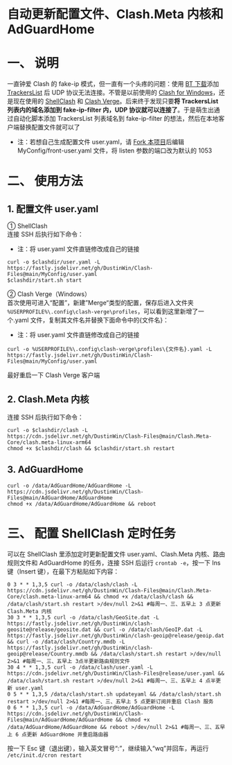 # 自动更新配置文件、Clash.Meta 内核和 AdGuardHome
# 一、 说明
一直钟爱 Clash 的 fake-ip 模式，但一直有一个头疼的问题：使用 [BT 下载](https://github.com/c0re100/qBittorrent-Enhanced-Edition)添加 [TrackersList](https://trackerslist.com) 后 UDP 协议无法连接。不管是以前使用的 [Clash for Windows](https://github.com/Fndroid/clash_for_windows_pkg)，还是现在使用的 [ShellClash](https://github.com/juewuy/ShellClash) 和 [Clash Verge](https://github.com/zzzgydi/clash-verge)。后来终于发现只要**将 TrackersList 列表内的域名添加到 fake-ip-filter 内，UDP 协议就可以连接了**。于是萌生出通过自动化脚本添加 TrackersList 列表域名到 fake-ip-filter 的想法，然后在本地客户端替换配置文件就可以了
- 注：若想自己生成配置文件 user.yaml，请 [Fork 本项目](https://github.com/DustinWin/Clash-Files)后编辑 MyConfig/front-user.yaml 文件，将 listen 参数的端口改为默认的 1053

# 二、 使用方法
## 1. 配置文件 user.yaml
① ShellClash  
连接 SSH 后执行如下命令：
- 注：将 user.yaml 文件直链修改成自己的链接

```
curl -o $clashdir/user.yaml -L https://fastly.jsdelivr.net/gh/DustinWin/Clash-Files@main/MyConfig/user.yaml
$clashdir/start.sh start
```
② Clash Verge（Windows）  
首次使用可进入“配置”，新建”Merge“类型的配置，保存后进入文件夹 `%USERPROFILE%\.config\clash-verge\profiles`，可以看到这里新增了一个.yaml 文件，复制其文件名并替换下面命令中的{文件名}：
- 注：将 user.yaml 文件直链修改成自己的链接

```
curl -o %USERPROFILE%\.config\clash-verge\profiles\{文件名}.yaml -L https://fastly.jsdelivr.net/gh/DustinWin/Clash-Files@main/MyConfig/user.yaml
```
最好重启一下 Clash Verge 客户端
## 2. Clash.Meta 内核
连接 SSH 后执行如下命令：
```
curl -o $clashdir/clash -L https://cdn.jsdelivr.net/gh/DustinWin/Clash-Files@main/Clash.Meta-Core/clash.meta-linux-arm64
chmod +x $clashdir/clash && $clashdir/start.sh restart
```
## 3. AdGuardHome
```
curl -o /data/AdGuardHome/AdGuardHome -L https://cdn.jsdelivr.net/gh/DustinWin/Clash-Files@main/AdGuardHome/AdGuardHome
chmod +x /data/AdGuardHome/AdGuardHome && reboot
```
# 三、 配置 ShellClash 定时任务
可以在 ShellClash 里添加定时更新配置文件 user.yaml、Clash.Meta 内核、路由规则文件和 AdGuardHome 的任务，连接 SSH 后运行 `crontab -e`，按一下 Ins 键（Insert 键），在最下方粘贴如下内容：
```
0 3 * * 1,3,5 curl -o /data/clash/clash -L https://cdn.jsdelivr.net/gh/DustinWin/Clash-Files@main/Clash.Meta-Core/clash.meta-linux-arm64 && chmod +x /data/clash/clash && /data/clash/start.sh restart >/dev/null 2>&1 #每周一、三、五早上 3 点更新 Clash.Meta 内核
30 3 * * 1,3,5 curl -o /data/clash/GeoSite.dat -L https://fastly.jsdelivr.net/gh/DustinWin/clash-geosite@release/geosite.dat && curl -o /data/clash/GeoIP.dat -L https://fastly.jsdelivr.net/gh/DustinWin/clash-geoip@release/geoip.dat && curl -o /data/clash/Country.mmdb -L https://fastly.jsdelivr.net/gh/DustinWin/clash-geoip@release/Country.mmdb && /data/clash/start.sh restart >/dev/null 2>&1 #每周一、三、五早上 3点半更新路由规则文件
30 4 * * 1,3,5 curl -o /data/clash/user.yaml -L https://cdn.jsdelivr.net/gh/DustinWin/Clash-Files@release/user.yaml && /data/clash/start.sh restart >/dev/null 2>&1 #每周一、三、五早上 4 点半更新 user.yaml
0 5 * * 1,3,5 /data/clash/start.sh updateyaml && /data/clash/start.sh restart >/dev/null 2>&1 #每周一、三、五早上 5 点更新订阅并重启 Clash 服务
0 6 * * 1,3,5 curl -o /data/AdGuardHome/AdGuardHome -L https://cdn.jsdelivr.net/gh/DustinWin/Clash-Files@main/AdGuardHome/AdGuardHome && chmod +x /data/AdGuardHome/AdGuardHome && reboot >/dev/null 2>&1 #每周一、三、五早上 6 点更新 AdGuardHome 并重启路由器
```
按一下 Esc 键（退出键），输入英文冒号“:”，继续输入“wq”并回车，再运行 `/etc/init.d/cron restart`
